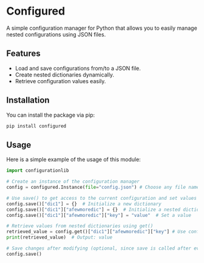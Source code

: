 # Configured

A simple configuration manager for Python that allows you to easily manage nested configurations using JSON files.

## Features

- Load and save configurations from/to a JSON file.
- Create nested dictionaries dynamically.
- Retrieve configuration values easily.

## Installation

You can install the package via pip:

```bash
pip install configured
```

## Usage

Here is a simple example of the usage of this module:
```python
import configurationlib

# Create an instance of the configuration manager
config = configured.Instance(file="config.json") # Choose any file name you like!

# Use save() to get access to the current configuration and set values
config.save()["dic1"] = {}  # Initialize a new dictionary
config.save()["dic1"]["afewmoredic"] = {}  # Initialize a nested dictionary
config.save()["dic1"]["afewmoredic"]["key"] = "value"  # Set a value

# Retrieve values from nested dictionaries using get()
retrieved_value = config.get()["dic1"]["afewmoredic"]["key"] # Use config.get to retrieve the value
print(retrieved_value)  # Output: value

# Save changes after modifying (optional, since save is called after every modification)
config.save()
```